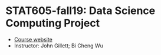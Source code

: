 # STAT605-fall19: Data Science Computing Project
- [Course website](http://pages.stat.wisc.edu/~jgillett/605/)
- Instructor: John Gillett; Bi Cheng Wu
